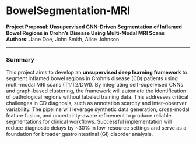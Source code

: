 # BowelSegmentation-MRI

**Project Proposal: Unsupervised CNN-Driven Segmentation of Inflamed Bowel Regions in Crohn’s Disease Using Multi-Modal MRI Scans**  
**Authors**: Jane Doe, John Smith, Alice Johnson  

---

### **Summary**  
This project aims to develop an **unsupervised deep learning framework** to segment inflamed bowel regions in Crohn’s disease (CD) patients using multi-modal MRI scans (T1/T2/DWI). By integrating self-supervised CNNs and graph-based clustering, the framework will automate the identification of pathological regions without labeled training data. This addresses critical challenges in CD diagnosis, such as annotation scarcity and inter-observer variability. The pipeline will leverage synthetic data generation, cross-modal feature fusion, and uncertainty-aware refinement to produce reliable segmentations for clinical workflows. Successful implementation will reduce diagnostic delays by ~30% in low-resource settings and serve as a foundation for broader gastrointestinal (GI) disorder analysis.  

